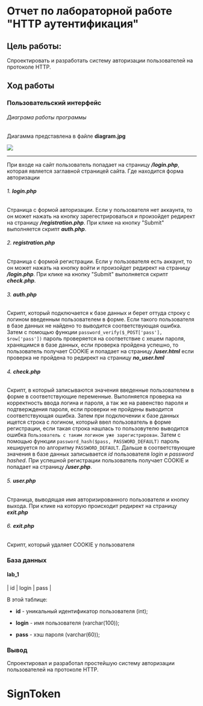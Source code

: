 # Отчет по лабораторной работе "HTTP аутентификация"

## Цель работы:
Спроектировать и разработать систему авторизации пользователей на протоколе HTTP.

## Ход работы
### Пользовательский интерфейс

###### Диаграма работы программы
Диагамма представлена в файле **diagram.jpg**

<image src="diagram.jpg">

---

При входе на сайт пользователь попадает на страницу ***/login.php***, которая является заглавной страницей сайта. Где находится форма авторизации
###### 1. **login.php**
Страница с формой авторизации. Если у пользователя нет аккаунта, то он может нажать на кнопку зарегестрироваться и произойдет редирект на страницу ***/registration.php***. При клике на кнопку "Submit" выполняется скрипт ***auth.php***.
###### 2. **registration.php**
Страница с формой регистрации. Если у пользователя есть аккаунт, то он может нажать на кнопку войти и произойдет редирект на страницу ***/login.php***. При клике на кнопку "Submit" выполняется скрипт ***check.php***.
###### 3. **auth.php**
Скрипт, который подключается к базе данных и берет оттуда строку с логином введенным пользователем в форме. Если такого пользователя в базе данных не найдено то выводится соответствующая ошибка. Затем с помощью функции `password_verify($_POST['pass'], $row['pass'])` пароль проверяется на соответствие с хешем пароля, хранящимся в базе данных, если проверка пройдена успешно, то пользователь получает COOKIE и попадает на страницу ***/user.html*** если проверка не пройдена то редирект на страницу ***no_user.hml***
###### 4. **check.php**
Скрипт, в который записываются значения введенные пользователем в форме в соответствующие переменные. Выполняется проверка на корректность ввода логина и пароля, а так же на равенство пароля и подтверждения пароля, если проверки не пройдены выводится соответствующая ошибка. Затем при подключении к базе данных ищется строка с логином, который ввел пользователь в форме регистрации, если такая строка нашлась то пользовутелю выводится ошибка `Пользователь с таким логином уже зарегистрирован`. Затем с помощью функции `password_hash($pass, PASSWORD_DEFAULT)` пароль хешируется по алгоритму `PASSWORD_DEFAULT`. Дальше в соответствующие значения в базе данных записывается *id* пользователя *login* и *password hashed*. При успешной регистрации пользователь получает COOKIE и попадает на страницу ***/user.php***.
###### 5. **user.php**
Страница, выводящая имя авторизированного пользователя и кнопку выхода. При клике на которую происходит редирект на страницу ***exit.php***
###### 6. **exit.php**
Скрипт, который удаляет COOKIE у пользователя

### База данных
#### lab_1
| id | login | pass |

В этой таблице:

- **id** - уникальный идентификатор пользователя (int);

- **login** - имя пользователя (varchar(100));

- **pass** - хэш пароля (varchar(60));

### Вывод
Спроектировал и разработал простейшую систему авторизации пользователей на протоколе HTTP.
# SignToken

